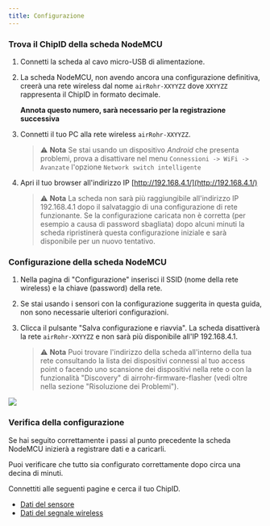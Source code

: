 ```yaml
---
title: Configurazione
---
```


### Trova il ChipID della scheda NodeMCU

1. Connetti la scheda al cavo micro-USB di alimentazione.

2. La scheda NodeMCU, non avendo ancora una configurazione definitiva,
   creerà una rete wireless dal nome `airRohr-XXYYZZ` dove `XXYYZZ`
   rappresenta il ChipID in formato decimale.

   **Annota questo numero, sarà necessario per la registrazione
   successiva**

3. Connetti il tuo PC alla rete wireless `airRohr-XXYYZZ`.

   > ⚠ **Nota** Se stai usando un dispositivo *Android* che presenta
   > problemi, prova a disattivare nel menu `Connessioni -> WiFi -> Avanzate`
   > l'opzione `Network switch intelligente`

4. Apri il tuo browser all'indirizzo IP
   [http://192.168.4.1/](http://192.168.4.1/)

   > ⚠ **Nota** La scheda non sarà più raggiungibile all'indirizzo IP
   > 192.168.4.1 dopo il salvataggio di una configurazione di rete
   > funzionante.  Se la configurazione caricata non è corretta (per
   > esempio a causa di password sbagliata) dopo alcuni minuti la
   > scheda ripristinerà questa configurazione iniziale e sarà
   > disponibile per un nuovo tentativo.

### Configurazione della scheda NodeMCU

1. Nella pagina di "Configurazione" inserisci il SSID (nome della rete
   wireless) e la chiave (password) della rete.

2. Se stai usando i sensori con la configurazione suggerita in questa
   guida, non sono necessarie ulteriori configurazioni.

3. Clicca il pulsante "Salva configurazione e riavvia". La scheda
   disattiverà la rete `airRohr-XXYYZZ` e non sarà più disponibile
   all'IP 192.168.4.1.

   > ⚠ **Nota** Puoi trovare l'indirizzo della scheda all'interno
   > della tua rete consultando la lista dei dispositivi connessi al
   > tuo access point o facendo uno scansione dei dispositivi nella
   > rete o con la funzionalità "Discovery" di
   > airrohr-firmware-flasher (vedi oltre nella sezione "Risoluzione
   > dei Problemi").

<img src="../docs/airrohr_config_initial.jpg" loading="lazy"/>

### Verifica della configurazione

Se hai seguito correttamente i passi al punto precedente la scheda
NodeMCU inizierà a registrare dati e a caricarli.

Puoi verificare che tutto sia configurato correttamente dopo circa una
decina di minuti.

Connettiti alle seguenti pagine e cerca il tuo ChipID.

 * [Dati del sensore](https://www.madavi.de/sensor/graph.php)
 * [Dati del segnale wireless](https://www.madavi.de/sensor/signal.php)
